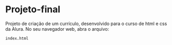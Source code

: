 # Projeto-final
Projeto de criação de um currículo, desenvolvido para o curso de html e css da Alura.
No seu navegador web, abra o arquivo:
```
index.html
```

